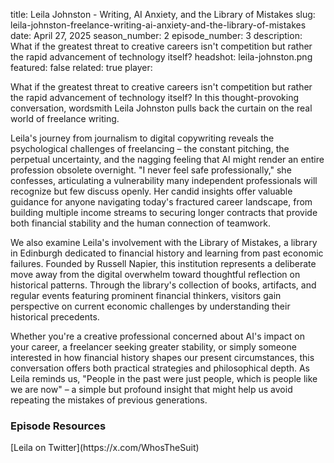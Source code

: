 title: Leila Johnston - Writing, AI Anxiety, and the Library of Mistakes
slug: leila-johnston-freelance-writing-ai-anxiety-and-the-library-of-mistakes
date: April 27, 2025
season_number: 2
episode_number: 3
description: What if the greatest threat to creative careers isn't competition but rather the rapid advancement of technology itself?
headshot: leila-johnston.png
featured: false
related: true
player: <div id='buzzsprout-small-player-artist-leila-johnston'></div><script type='text/javascript' charset='utf-8' src='https://www.buzzsprout.com/2229227.js?artist=Leila+Johnston&container_id=buzzsprout-small-player-artist-leila-johnston&player=small'></script>

What if the greatest threat to creative careers isn't competition but rather the rapid advancement of technology itself? In this thought-provoking conversation, wordsmith Leila Johnston pulls back the curtain on the real world of freelance writing.

Leila's journey from journalism to digital copywriting reveals the psychological challenges of freelancing – the constant pitching, the perpetual uncertainty, and the nagging feeling that AI might render an entire profession obsolete overnight. "I never feel safe professionally," she confesses, articulating a vulnerability many independent professionals will recognize but few discuss openly. Her candid insights offer valuable guidance for anyone navigating today's fractured career landscape, from building multiple income streams to securing longer contracts that provide both financial stability and the human connection of teamwork.

We also examine Leila's involvement with the Library of Mistakes, a library in Edinburgh dedicated to financial history and learning from past economic failures. Founded by Russell Napier, this institution represents a deliberate move away from the digital overwhelm toward thoughtful reflection on historical patterns. Through the library's collection of books, artifacts, and regular events featuring prominent financial thinkers, visitors gain perspective on current economic challenges by understanding their historical precedents.

Whether you're a creative professional concerned about AI's impact on your career, a freelancer seeking greater stability, or simply someone interested in how financial history shapes our present circumstances, this conversation offers both practical strategies and philosophical depth. As Leila reminds us, "People in the past were just people, which is people like we are now" – a simple but profound insight that might help us avoid repeating the mistakes of previous generations.  
  
<h3 class="tilt-neon white mt-5 mb-3">Episode Resources</h3>
[Leila on Twitter](https://x.com/WhosTheSuit)  